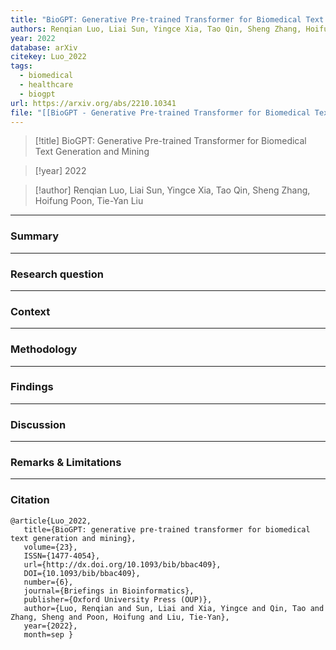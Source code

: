 ```yaml
---
title: "BioGPT: Generative Pre-trained Transformer for Biomedical Text Generation and Mining"
authors: Renqian Luo, Liai Sun, Yingce Xia, Tao Qin, Sheng Zhang, Hoifung Poon, Tie-Yan Liu
year: 2022
database: arXiv
citekey: Luo_2022
tags:
  - biomedical
  - healthcare
  - biogpt
url: https://arxiv.org/abs/2210.10341
file: "[[BioGPT - Generative Pre-trained Transformer for Biomedical Text Generation and Mining.pdf]]"
---
```


>[!title]
>BioGPT: Generative Pre-trained Transformer for Biomedical Text Generation and Mining


>[!year]
2022

>[!author]
Renqian Luo, Liai Sun, Yingce Xia, Tao Qin, Sheng Zhang, Hoifung Poon, Tie-Yan Liu


------------------------------------

### Summary


------------------------------------

### Research question


------------------------------------

### Context


------------------------------------

### Methodology


------------------------------------

### Findings


------------------------------------

### Discussion


------------------------------------

### Remarks & Limitations


------------------------------------

### Citation

```
@article{Luo_2022,
   title={BioGPT: generative pre-trained transformer for biomedical text generation and mining},
   volume={23},
   ISSN={1477-4054},
   url={http://dx.doi.org/10.1093/bib/bbac409},
   DOI={10.1093/bib/bbac409},
   number={6},
   journal={Briefings in Bioinformatics},
   publisher={Oxford University Press (OUP)},
   author={Luo, Renqian and Sun, Liai and Xia, Yingce and Qin, Tao and Zhang, Sheng and Poon, Hoifung and Liu, Tie-Yan},
   year={2022},
   month=sep }
```